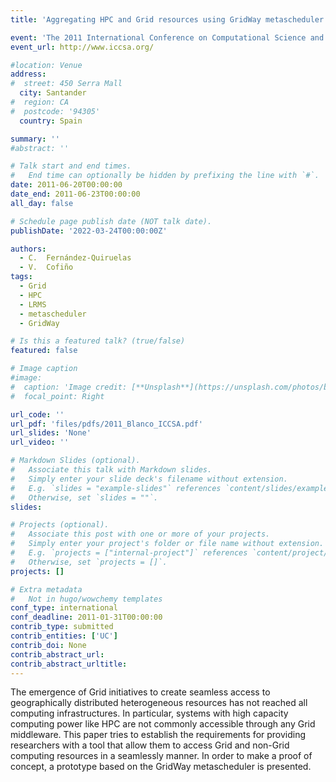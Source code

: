 ```yaml
---
title: 'Aggregating HPC and Grid resources using GridWay metascheduler'

event: 'The 2011 International Conference on Computational Science and Its Applications (ICCSA 2011) '
event_url: http://www.iccsa.org/

#location: Venue
address:
#  street: 450 Serra Mall
  city: Santander
#  region: CA
#  postcode: '94305'
  country: Spain

summary: ''
#abstract: ''

# Talk start and end times.
#   End time can optionally be hidden by prefixing the line with `#`.
date: 2011-06-20T00:00:00
date_end: 2011-06-23T00:00:00
all_day: false

# Schedule page publish date (NOT talk date).
publishDate: '2022-03-24T00:00:00Z'

authors: 
  - C.  Fernández-Quiruelas
  - V.  Cofiño
tags: 
  - Grid
  - HPC
  - LRMS
  - metascheduler
  - GridWay

# Is this a featured talk? (true/false)
featured: false

# Image caption
#image:
#  caption: 'Image credit: [**Unsplash**](https://unsplash.com/photos/bzdhc5b3Bxs)'
#  focal_point: Right

url_code: ''
url_pdf: 'files/pdfs/2011_Blanco_ICCSA.pdf'
url_slides: 'None'
url_video: ''

# Markdown Slides (optional).
#   Associate this talk with Markdown slides.
#   Simply enter your slide deck's filename without extension.
#   E.g. `slides = "example-slides"` references `content/slides/example-slides.md`.
#   Otherwise, set `slides = ""`.
slides:

# Projects (optional).
#   Associate this post with one or more of your projects.
#   Simply enter your project's folder or file name without extension.
#   E.g. `projects = ["internal-project"]` references `content/project/deep-learning/index.md`.
#   Otherwise, set `projects = []`.
projects: []

# Extra metadata
#   Not in hugo/wowchemy templates
conf_type: international
conf_deadline: 2011-01-31T00:00:00
contrib_type: submitted
contrib_entities: ['UC']
contrib_doi: None
contrib_abstract_url: 
contrib_abstract_urltitle: 
---
```


The emergence of Grid initiatives to create seamless access to geographically distributed heterogeneous resources has not reached all computing infrastructures. In particular, systems with high capacity computing power like HPC are not commonly accessible through any Grid middleware. This paper tries to establish the requirements for providing researchers with a tool that allow them to access Grid and non-Grid computing resources in a seamlessly manner. In order to make a proof of concept, a prototype based on the GridWay metascheduler is presented.

